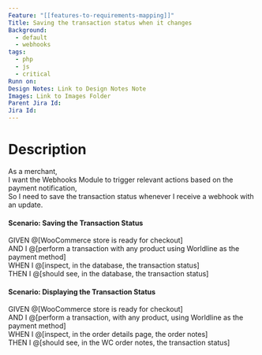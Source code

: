 ```yaml
---
Feature: "[[features-to-requirements-mapping]]"
Title: Saving the transaction status when it changes
Background:
  - default
  - webhooks
tags:
  - php
  - js
  - critical
Runn on: 
Design Notes: Link to Design Notes Note
Images: Link to Images Folder
Parent Jira Id: 
Jira Id: 
---
```


# Description

As a merchant,  
I want the Webhooks Module to trigger relevant actions based on the payment notification,  
So I need to save the transaction status whenever I receive a webhook with an update.

#### Scenario: Saving the Transaction Status

GIVEN @[WooCommerce store is ready for checkout]  
AND I @[perform a transaction with any product using Worldline as the payment method]   
WHEN I @[inspect, in the database, the transaction status]   
THEN I @[should see, in the database, the transaction status] 

#### Scenario: Displaying the Transaction Status

GIVEN @[WooCommerce store is ready for checkout]  
AND I @[perform a transaction, with any product, using Worldline as the payment method]   
WHEN I @[inspect, in the order details page, the order notes]   
THEN I @[should see, in the WC order notes, the transaction status]
